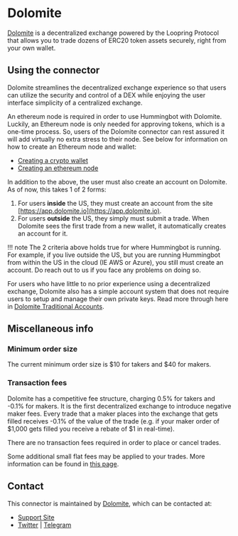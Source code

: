 # Dolomite

[Dolomite](https://beta.dolomite.io/exchange) is a decentralized exchange powered by the Loopring Protocol that allows you to trade dozens of ERC20 token assets securely, right from your own wallet.

## Using the connector

Dolomite streamlines the decentralized exchange experience so that users can utilize the security and control of a DEX while enjoying the user interface simplicity of a centralized exchange.

An ethereum node is required in order to use Hummingbot with Dolomite. Luckily, an Ethereum node is only needed for approving tokens, which is a one-time process. So, users of the Dolomite connector can rest assured it will add virtually no extra stress to their node. See below for information on how to create an Ethereum node and wallet:

- [Creating a crypto wallet](/operation/connect-exchange/#wallets)
- [Creating an ethereum node](/operation/connect-exchange/#setup-ethereum-nodes)

In addition to the above, the user must also create an account on Dolomite. As of now, this takes 1 of 2 forms:

1. For users **inside** the US, they must create an account from the site [https://app.dolomite.io](https://app.dolomite.io).
2. For users **outside** the US, they simply must submit a trade. When Dolomite sees the first trade from a new wallet, it automatically creates an account for it.

!!! note
    The 2 criteria above holds true for where Hummingbot is running. For example, if you live outside the US, but you are running Hummingbot from within the US in the cloud (IE AWS or Azure), you still must create an account. Do reach out to us if you face any problems on doing so.

For users who have little to no prior experience using a decentralized exchange, Dolomite also has a simple account system that does not require users to setup and manage their own private keys. Read more through here in [Dolomite Traditional Accounts](https://dolomite.io/support/noncustodial-accounts).

## Miscellaneous info

### Minimum order size

The current minimum order size is $10 for takers and $40 for makers.

### Transaction fees

Dolomite has a competitive fee structure, charging 0.5% for takers and -0.1% for makers. It is the first decentralized exchange to introduce negative maker fees. Every trade that a maker places into the exchange that gets filled receives -0.1% of the value of the trade (e.g. if your maker order of $1,000 gets filled you receive a rebate of $1 in real-time).

There are no transaction fees required in order to place or cancel trades.

Some additional small flat fees may be applied to your trades. More information can be found in [this page](https://dolomite.io/support/fees).

## Contact

This connector is maintained by [Dolomite](https://beta.dolomite.io/), which can be contacted at:

- [Support Site](https://dolomite.io/support)
- [Twitter](https://twitter.com/dolomite_io?lang=en) | [Telegram](https://t.me/dolomite_official)
